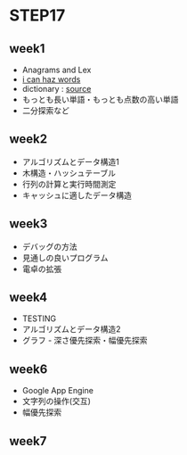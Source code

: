 # STEP17

## week1
* Anagrams and Lex
* [i can haz words](https://icanhazwordz.appspot.com/)
* dictionary : [source](https://icanhazwordz.appspot.com/dictionary.words)
* もっとも長い単語・もっとも点数の高い単語
* 二分探索など

## week2
* アルゴリズムとデータ構造1
* 木構造・ハッシュテーブル
* 行列の計算と実行時間測定
* キャッシュに適したデータ構造

## week3
* デバッグの方法
* 見通しの良いプログラム
* 電卓の拡張

## week4
* TESTING
* アルゴリズムとデータ構造2
* グラフ - 深さ優先探索・幅優先探索

## week6
* Google App Engine
* 文字列の操作(交互)
* 幅優先探索

## week7
